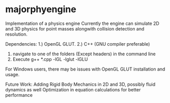 # majorphyengine
Implementation of a physics engine 
Currently the engine can simulate 2D and 3D physics for point masses alongwith collision detection and resolution.

Dependencies:
1.) OpenGL GLUT.
2.) C++ (GNU compiler preferable)

1) navigate to one of the folders (Except headers) in the command line
2) Execute g++ *.cpp -lGL -lglut -lGLU

For Windows users, there may be issues with OpenGL GLUT installation and usage. 

Future Work:
Adding Rigid Body Mechanics in 2D and 3D, possibly fluid dynamics as well
Optimization in equation calculations for better performance
